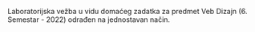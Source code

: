 Laboratorijska vežba u vidu domaćeg zadatka za predmet Veb Dizajn (6. Semestar - 2022) odrađen na jednostavan način.
